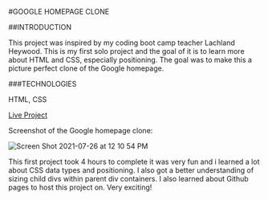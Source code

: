 #GOOGLE HOMEPAGE CLONE

##INTRODUCTION

This project was inspired by my coding boot camp teacher Lachland Heywood. This is my first solo project and the goal of it is to learn more about HTML and CSS, especially positioning. The goal was to make this a picture perfect clone of the Google homepage.

###TECHNOLOGIES

HTML, CSS

[Live Project](https://jalillateef.github.io/Google-Homepage-Clone-Project/)

Screenshot of the Google homepage clone:

![Screen Shot 2021-07-26 at 12 10 54 PM](https://user-images.githubusercontent.com/84736245/127038480-271a0ed1-335e-4d2a-8fbb-6bdd39d0e0c4.png)

This first project took 4 hours to complete it was very fun and i learned a lot about CSS data types and positioning. I also got a better understanding of sizing child divs within parent div containers. I also learned about Github pages to host this project on. Very exciting!







